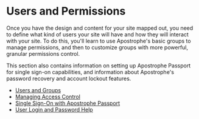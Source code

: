# Users and Permissions

Once you have the design and content for your site mapped out, you need to define what kind of users your site will have and how they will interact with your site. To do this, you'll learn to use Apostrophe's basic groups to manage permissions, and then to customize groups with more powerful, granular permissions control.

This section also contains information on setting up Apostrophe Passport for single sign-on capabilities, and information about Apostrophe's password recovery and account lockout features.

* [Users and Groups](users-and-groups.md)
* [Managing Access Control](managing-access-control.md)
* [Single Sign-On with Apostrophe Passport](apostrophe-passport.md)
* [User Login and Password Help](user-login-and-password.md)
